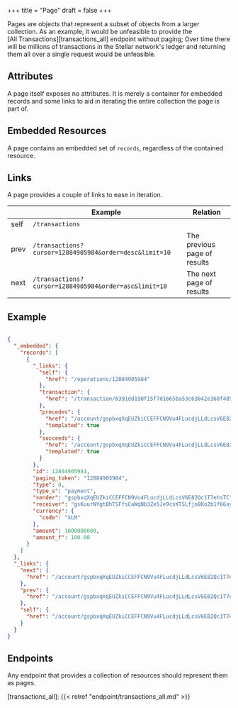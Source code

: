 +++
title = "Page"
draft = false
+++

Pages are objects that represent a subset of objects from a larger collection.
As an example, it would be unfeasible to provide the  
[All Transactions][transactions_all] endpoint without paging;  Over time there 
will be millions of transactions in the Stellar network's ledger and returning 
them all over a single request would be unfeasible.

## Attributes

A page itself exposes no attributes.  It is merely a container for embedded
records and some links to aid in iterating the entire collection the page is
part of.

## Embedded Resources

A page contains an embedded set of `records`, regardless of the contained
resource.

## Links

A page provides a couple of links to ease in iteration.

|      |                        Example                         |           Relation           |
| ---- | ------------------------------------------------------ | ---------------------------- |
| self | `/transactions`                                        |                              |
| prev | `/transactions?cursor=12884905984&order=desc&limit=10` | The previous page of results |
| next | `/transactions?cursor=12884905984&order=asc&limit=10`  | The next page of results     |

## Example

```json

{
  "_embedded": {
    "records": [
      {
        "_links": {
          "self": {
            "href": "/operations/12884905984"
          },
          "transaction": {
            "href": "/transaction/6391dd190f15f7d1665ba53c63842e368f485651a53d8d852ed442a446d1c69a"
          },
          "precedes": {
            "href": "/account/gspbxqXqEUZkiCCEFFCN9Vu4FLucdjLLdLcsV6E82Qc1T7ehsTC/payments?cursor=12884905984&order=asc{?limit}",
            "templated": true
          },
          "succeeds": {
            "href": "/account/gspbxqXqEUZkiCCEFFCN9Vu4FLucdjLLdLcsV6E82Qc1T7ehsTC/payments?cursor=12884905984&order=desc{?limit}",
            "templated": true
          }
        },
        "id": 12884905984,
        "paging_token": "12884905984",
        "type": 0,
        "type_s": "payment",
        "sender": "gspbxqXqEUZkiCCEFFCN9Vu4FLucdjLLdLcsV6E82Qc1T7ehsTC",
        "receiver": "gsKuurNYgtBhTSFfsCaWqNb3Ze5Je9csKTSLfjo8Ko2b1f66ayZ",
        "currency": {
          "code": "XLM"
        },
        "amount": 1000000000,
        "amount_f": 100.00
      }
    ]
  },
  "_links": {
    "next": {
      "href": "/account/gspbxqXqEUZkiCCEFFCN9Vu4FLucdjLLdLcsV6E82Qc1T7ehsTC/payments?cursor=12884905984&order=asc&limit=100"
    },
    "prev": {
      "href": "/account/gspbxqXqEUZkiCCEFFCN9Vu4FLucdjLLdLcsV6E82Qc1T7ehsTC/payments?cursor=12884905984&order=desc&limit=100"
    },
    "self": {
      "href": "/account/gspbxqXqEUZkiCCEFFCN9Vu4FLucdjLLdLcsV6E82Qc1T7ehsTC/payments?limit=100"
    }
  }
}

```

## Endpoints

Any endpoint that provides a collection of resources should represent them as
pages.

[transactions_all]: {{< relref "endpoint/transactions_all.md" >}}
